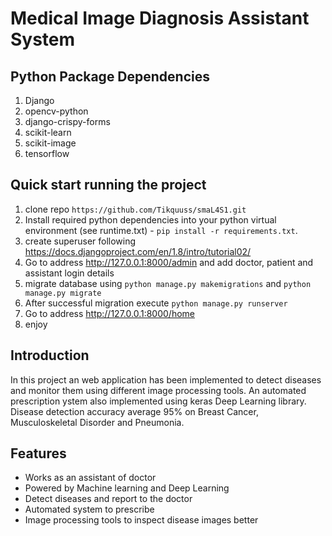 # Medical Image Diagnosis Assistant System

## Python Package Dependencies
1. Django
2. opencv-python
3. django-crispy-forms
4. scikit-learn
5. scikit-image
6. tensorflow

## Quick start running the project
 1. clone repo `https://github.com/Tikquuss/smaL4S1.git`
 2. Install required python dependencies into your python virtual environment (see runtime.txt) - `pip install -r requirements.txt`.
 5. create superuser following https://docs.djangoproject.com/en/1.8/intro/tutorial02/
 6. Go to address http://127.0.0.1:8000/admin and add doctor, patient and assistant login details
 7. migrate database using `python manage.py makemigrations` and `python manage.py migrate`
 8. After successful migration execute `python manage.py runserver`
 9. Go to address http://127.0.0.1:8000/home
10. enjoy

## Introduction
In this project an web application has been implemented to detect diseases and monitor them using different image processing tools.
An automated prescription ystem also implemented using keras Deep Learning library. Disease detection accuracy average 95% on Breast Cancer, Musculoskeletal Disorder and Pneumonia.

## Features
* Works as an assistant of doctor
* Powered by Machine learning and Deep Learning
* Detect diseases and report to the doctor
* Automated system to prescribe
* Image processing tools to inspect disease images better
